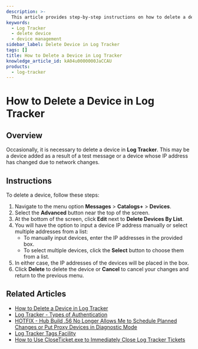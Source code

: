 ```yaml
---
description: >-
  This article provides step-by-step instructions on how to delete a device in Log Tracker, including options for manual input and selection from a list.
keywords:
  - Log Tracker
  - delete device
  - device management
sidebar_label: Delete Device in Log Tracker
tags: []
title: How to Delete a Device in Log Tracker
knowledge_article_id: kA04u0000000JaCCAU
products:
  - log-tracker
---
```


# How to Delete a Device in Log Tracker

## Overview

Occasionally, it is necessary to delete a device in **Log Tracker**. This may be a device added as a result of a test message or a device whose IP address has changed due to network changes.

## Instructions

To delete a device, follow these steps:

1. Navigate to the menu option **Messages** > **Catalogs+** > **Devices**.
2. Select the **Advanced** button near the top of the screen.
3. At the bottom of the screen, click **Edit** next to **Delete Devices By List**.
4. You will have the option to input a device IP address manually or select multiple addresses from a list:
   - To manually input devices, enter the IP addresses in the provided box.
   - To select multiple devices, click the **Select** button to choose them from a list.
5. In either case, the IP addresses of the devices will be placed in the box.
6. Click **Delete** to delete the device or **Cancel** to cancel your changes and return to the previous menu.

## Related Articles

- [How to Delete a Device in Log Tracker](#)
- [Log Tracker - Types of Authentication](#)
- [HOTFIX - Hub Build .56 No Longer Allows Me to Schedule Planned Changes or Put Proxy Devices in Diagnostic Mode](#)
- [Log Tracker Tags Facility](#)
- [How to Use CloseTicket.exe to Immediately Close Log Tracker Tickets](#)